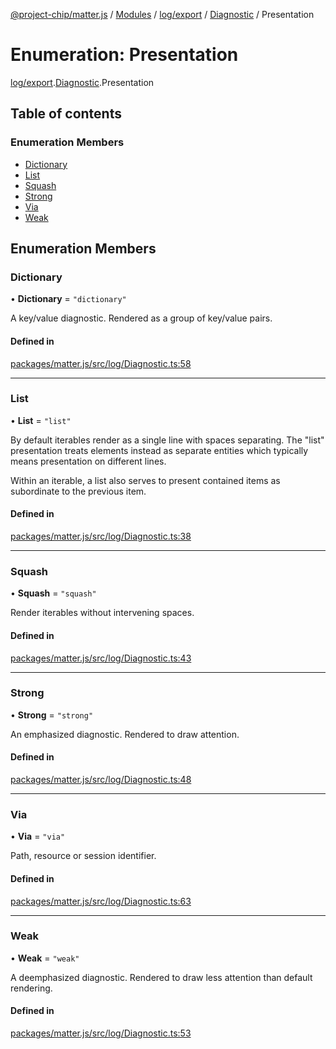 [@project-chip/matter.js](../README.md) / [Modules](../modules.md) / [log/export](../modules/log_export.md) / [Diagnostic](../modules/log_export.Diagnostic.md) / Presentation

# Enumeration: Presentation

[log/export](../modules/log_export.md).[Diagnostic](../modules/log_export.Diagnostic.md).Presentation

## Table of contents

### Enumeration Members

- [Dictionary](log_export.Diagnostic.Presentation.md#dictionary)
- [List](log_export.Diagnostic.Presentation.md#list)
- [Squash](log_export.Diagnostic.Presentation.md#squash)
- [Strong](log_export.Diagnostic.Presentation.md#strong)
- [Via](log_export.Diagnostic.Presentation.md#via)
- [Weak](log_export.Diagnostic.Presentation.md#weak)

## Enumeration Members

### Dictionary

• **Dictionary** = ``"dictionary"``

A key/value diagnostic.  Rendered as a group of key/value pairs.

#### Defined in

[packages/matter.js/src/log/Diagnostic.ts:58](https://github.com/project-chip/matter.js/blob/558e12c94a201592c28c7bc0743705360b3e5ca6/packages/matter.js/src/log/Diagnostic.ts#L58)

___

### List

• **List** = ``"list"``

By default iterables render as a single line with spaces separating.  The "list" presentation treats elements
instead as separate entities which typically means presentation on different lines.

Within an iterable, a list also serves to present contained items as subordinate to the previous item.

#### Defined in

[packages/matter.js/src/log/Diagnostic.ts:38](https://github.com/project-chip/matter.js/blob/558e12c94a201592c28c7bc0743705360b3e5ca6/packages/matter.js/src/log/Diagnostic.ts#L38)

___

### Squash

• **Squash** = ``"squash"``

Render iterables without intervening spaces.

#### Defined in

[packages/matter.js/src/log/Diagnostic.ts:43](https://github.com/project-chip/matter.js/blob/558e12c94a201592c28c7bc0743705360b3e5ca6/packages/matter.js/src/log/Diagnostic.ts#L43)

___

### Strong

• **Strong** = ``"strong"``

An emphasized diagnostic.  Rendered to draw attention.

#### Defined in

[packages/matter.js/src/log/Diagnostic.ts:48](https://github.com/project-chip/matter.js/blob/558e12c94a201592c28c7bc0743705360b3e5ca6/packages/matter.js/src/log/Diagnostic.ts#L48)

___

### Via

• **Via** = ``"via"``

Path, resource or session identifier.

#### Defined in

[packages/matter.js/src/log/Diagnostic.ts:63](https://github.com/project-chip/matter.js/blob/558e12c94a201592c28c7bc0743705360b3e5ca6/packages/matter.js/src/log/Diagnostic.ts#L63)

___

### Weak

• **Weak** = ``"weak"``

A deemphasized diagnostic.  Rendered to draw less attention than default rendering.

#### Defined in

[packages/matter.js/src/log/Diagnostic.ts:53](https://github.com/project-chip/matter.js/blob/558e12c94a201592c28c7bc0743705360b3e5ca6/packages/matter.js/src/log/Diagnostic.ts#L53)
